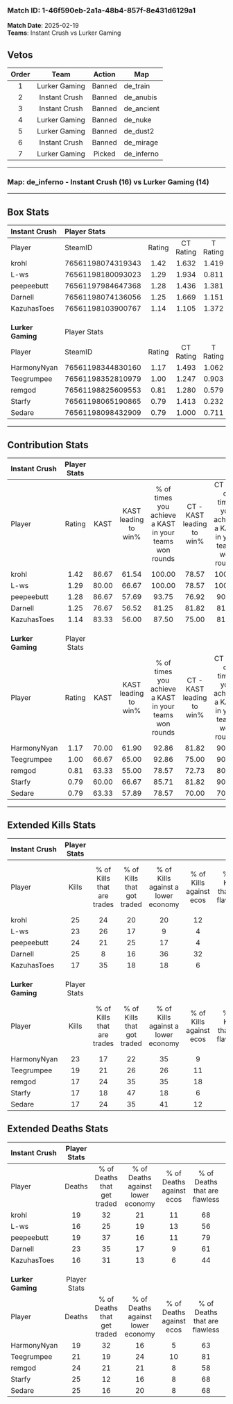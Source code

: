 ### Match ID: 1-46f590eb-2a1a-48b4-857f-8e431d6129a1  
**Match Date**: 2025-02-19  
**Teams**: Instant Crush vs Lurker Gaming  

## Vetos  

| Order | Team | Action | Map |
| :---: | :--: | :----: | --- |
| 1 | Lurker Gaming | Banned | de_train |
| 2 | Instant Crush | Banned | de_anubis |
| 3 | Instant Crush | Banned | de_ancient |
| 4 | Lurker Gaming | Banned | de_nuke |
| 5 | Lurker Gaming | Banned | de_dust2 |
| 6 | Instant Crush | Banned | de_mirage |
| 7 | Lurker Gaming | Picked | de_inferno |

---  

### **Map**: de_inferno - Instant Crush (16) vs Lurker Gaming (14)  
---  

## Box Stats  

| **Instant Crush** | Player Stats      |        |           |          |       |      |       |         |        |      |     |
| :- | :- | :-: | :-: | :-: | :-: | :-: | :-: | :-: | :-: | :-: | :-: |
| Player            | SteamID           | Rating | CT Rating | T Rating | KAST  | ADR  | Kills | Assists | Deaths | K/D  | HS% |
| krohl             | 76561198074319343 |  1.42  |   1.632   |  1.419   | 86.67 | 97.6 |  25   |    9    |   19   | 1.32 | 44  |
| L-ws              | 76561198180093023 |  1.29  |   1.934   |  0.811   | 80.00 | 72.1 |  23   |   11    |   16   | 1.44 | 39  |
| peepeebutt        | 76561197984647368 |  1.28  |   1.436   |  1.381   | 86.67 | 69.3 |  24   |    4    |   19   | 1.26 | 45  |
| Darnell           | 76561198074136056 |  1.25  |   1.669   |  1.151   | 76.67 | 91.7 |  25   |    7    |   23   | 1.09 | 60  |
| KazuhasToes       | 76561198103900767 |  1.14  |   1.105   |  1.372   | 83.33 | 71.4 |  17   |   12    |   16   | 1.06 | 35  |
|                   |                   |        |           |          |       |      |       |         |        |      |     |
|                   |                   |        |           |          |       |      |       |         |        |      |     |
|                   |                   |        |           |          |       |      |       |         |        |      |     |
| **Lurker Gaming** | Player Stats      |        |           |          |       |      |       |         |        |      |     |
| Player            | SteamID           | Rating | CT Rating | T Rating | KAST  | ADR  | Kills | Assists | Deaths | K/D  | HS% |
| HarmonyNyan       | 76561198344830160 |  1.17  |   1.493   |  1.062   | 70.00 | 75.0 |  23   |   10    |   19   | 1.21 | 65  |
| Teegrumpee        | 76561198352810979 |  1.00  |   1.247   |  0.903   | 66.67 | 77.1 |  19   |    8    |   21   | 0.90 | 31  |
| remgod            | 76561198825609553 |  0.81  |   1.280   |  0.579   | 63.33 | 64.9 |  17   |    4    |   24   | 0.71 | 47  |
| Starfy            | 76561198065190865 |  0.79  |   1.413   |  0.232   | 60.00 | 65.1 |  17   |   10    |   25   | 0.68 | 58  |
| Sedare            | 76561198098432909 |  0.79  |   1.000   |  0.711   | 63.33 | 62.1 |  17   |    8    |   25   | 0.68 | 58  |
---  

## Contribution Stats  

| **Instant Crush** | Player Stats |       |                      |                                                        |                           |                                                             |                          |                                                            |
| :- | :-: | :-: | :-: | :-: | :-: | :-: | :-: | :-: |
| Player            |    Rating    | KAST  | KAST leading to win% | % of times you achieve a KAST in your teams won rounds | CT - KAST leading to win% | CT - % of times you achieve a KAST in your teams won rounds | T - KAST leading to win% | T - % of times you achieve a KAST in your teams won rounds |
| krohl             |     1.42     | 86.67 |        61.54         |                         100.00                         |           78.57           |                           100.00                            |          41.67           |                           100.00                           |
| L-ws              |     1.29     | 80.00 |        66.67         |                         100.00                         |           78.57           |                           100.00                            |          50.00           |                           100.00                           |
| peepeebutt        |     1.28     | 86.67 |        57.69         |                         93.75                          |           76.92           |                            90.91                            |          38.46           |                           100.00                           |
| Darnell           |     1.25     | 76.67 |        56.52         |                         81.25                          |           81.82           |                            81.82                            |          33.33           |                           80.00                            |
| KazuhasToes       |     1.14     | 83.33 |        56.00         |                         87.50                          |           75.00           |                            81.82                            |          38.46           |                           100.00                           |
|                   |              |       |                      |                                                        |                           |                                                             |                          |                                                            |
|                   |              |       |                      |                                                        |                           |                                                             |                          |                                                            |
|                   |              |       |                      |                                                        |                           |                                                             |                          |                                                            |
| **Lurker Gaming** | Player Stats |       |                      |                                                        |                           |                                                             |                          |                                                            |
| Player            |    Rating    | KAST  | KAST leading to win% | % of times you achieve a KAST in your teams won rounds | CT - KAST leading to win% | CT - % of times you achieve a KAST in your teams won rounds | T - KAST leading to win% | T - % of times you achieve a KAST in your teams won rounds |
| HarmonyNyan       |     1.17     | 70.00 |        61.90         |                         92.86                          |           81.82           |                            90.00                            |          40.00           |                           100.00                           |
| Teegrumpee        |     1.00     | 66.67 |        65.00         |                         92.86                          |           75.00           |                            90.00                            |          50.00           |                           100.00                           |
| remgod            |     0.81     | 63.33 |        55.00         |                         78.57                          |           72.73           |                            80.00                            |          33.33           |                           75.00                            |
| Starfy            |     0.79     | 60.00 |        66.67         |                         85.71                          |           81.82           |                            90.00                            |          42.86           |                           75.00                            |
| Sedare            |     0.79     | 63.33 |        57.89         |                         78.57                          |           70.00           |                            70.00                            |          44.44           |                           100.00                           |
---  

## Extended Kills Stats  

| **Instant Crush** | Player Stats |                            |                            |                                    |                         |                              |                                 |                                       |                    |           |
| :- | :-: | :-: | :-: | :-: | :-: | :-: | :-: | :-: | :-: | :-: |
| Player            |    Kills     | % of Kills that are trades | % of Kills that got traded | % of Kills against a lower economy | % of Kills against ecos | % of Kills that are flawless | % of Kills that are close duels | % of Kills that are assisted by flash | Pistol Round Kills | AWP Kills |
| krohl             |      25      |             24             |             20             |                 20                 |           12            |              64              |                4                |                   8                   |         1          |     2     |
| L-ws              |      23      |             26             |             17             |                 9                  |            4            |              61              |                0                |                   0                   |         1          |     0     |
| peepeebutt        |      24      |             21             |             25             |                 17                 |            4            |              79              |                0                |                   4                   |         3          |     8     |
| Darnell           |      25      |             8              |             16             |                 36                 |           32            |              64              |                0                |                   4                   |         0          |     0     |
| KazuhasToes       |      17      |             35             |             18             |                 18                 |            6            |              53              |                6                |                   6                   |         2          |     0     |
|                   |              |                            |                            |                                    |                         |                              |                                 |                                       |                    |           |
|                   |              |                            |                            |                                    |                         |                              |                                 |                                       |                    |           |
|                   |              |                            |                            |                                    |                         |                              |                                 |                                       |                    |           |
| **Lurker Gaming** | Player Stats |                            |                            |                                    |                         |                              |                                 |                                       |                    |           |
| Player            |    Kills     | % of Kills that are trades | % of Kills that got traded | % of Kills against a lower economy | % of Kills against ecos | % of Kills that are flawless | % of Kills that are close duels | % of Kills that are assisted by flash | Pistol Round Kills | AWP Kills |
| HarmonyNyan       |      23      |             17             |             22             |                 35                 |            9            |              48              |               22                |                  13                   |         1          |     2     |
| Teegrumpee        |      19      |             21             |             26             |                 26                 |           11            |              58              |                5                |                  11                   |         3          |     9     |
| remgod            |      17      |             24             |             35             |                 35                 |           18            |              71              |                6                |                   6                   |         2          |     0     |
| Starfy            |      17      |             18             |             47             |                 18                 |            6            |              76              |                6                |                  12                   |         1          |     0     |
| Sedare            |      17      |             24             |             35             |                 41                 |           12            |              65              |               12                |                   0                   |         0          |     0     |
## Extended Deaths Stats  

| **Instant Crush** | Player Stats |                             |                                   |                          |                               |                            |                           |               |
| :- | :-: | :-: | :-: | :-: | :-: | :-: | :-: | :-: |
| Player            |    Deaths    | % of Deaths that get traded | % of Deaths against lower economy | % of Deaths against ecos | % of Deaths that are flawless | % of Deaths that are close | % of Deaths while blinded | Deaths to AWP |
| krohl             |      19      |             32              |                21                 |            11            |              68               |             11             |            11             |       1       |
| L-ws              |      16      |             25              |                19                 |            13            |              56               |             13             |            19             |       1       |
| peepeebutt        |      19      |             37              |                16                 |            11            |              79               |             0              |             0             |       3       |
| Darnell           |      23      |             35              |                17                 |            9             |              61               |             13             |             4             |       4       |
| KazuhasToes       |      16      |             31              |                13                 |            6             |              44               |             19             |            13             |       2       |
|                   |              |                             |                                   |                          |                               |                            |                           |               |
|                   |              |                             |                                   |                          |                               |                            |                           |               |
|                   |              |                             |                                   |                          |                               |                            |                           |               |
| **Lurker Gaming** | Player Stats |                             |                                   |                          |                               |                            |                           |               |
| Player            |    Deaths    | % of Deaths that get traded | % of Deaths against lower economy | % of Deaths against ecos | % of Deaths that are flawless | % of Deaths that are close | % of Deaths while blinded | Deaths to AWP |
| HarmonyNyan       |      19      |             32              |                16                 |            5             |              63               |             0              |             0             |       0       |
| Teegrumpee        |      21      |             19              |                24                 |            10            |              81               |             0              |             5             |       5       |
| remgod            |      24      |             21              |                21                 |            8             |              58               |             4              |             4             |       3       |
| Starfy            |      25      |             12              |                16                 |            8             |              68               |             4              |             4             |       2       |
| Sedare            |      25      |             16              |                20                 |            8             |              68               |             0              |             8             |       0       |
